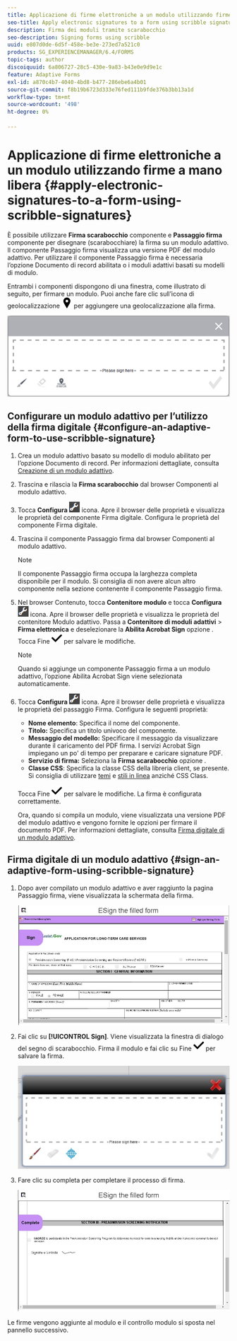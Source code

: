 ```yaml
---
title: Applicazione di firme elettroniche a un modulo utilizzando firme a mano libera
seo-title: Apply electronic signatures to a form using scribble signatures
description: Firma dei moduli tramite scarabocchio
seo-description: Signing forms using scribble
uuid: e807d0de-6d5f-458e-be3e-273ed7a521c0
products: SG_EXPERIENCEMANAGER/6.4/FORMS
topic-tags: author
discoiquuid: 6a806727-28c5-430e-9a83-b43e0e9d9e1c
feature: Adaptive Forms
exl-id: a870c4b7-4040-4bd8-b477-286ebe6a4b01
source-git-commit: f8b19b6723d333e76fed111b9fde376b3bb13a1d
workflow-type: tm+mt
source-wordcount: '498'
ht-degree: 0%

---
```


# Applicazione di firme elettroniche a un modulo utilizzando firme a mano libera {#apply-electronic-signatures-to-a-form-using-scribble-signatures}

È possibile utilizzare **Firma scarabocchio** componente e **Passaggio firma** componente per disegnare (scarabocchiare) la firma su un modulo adattivo. Il componente Passaggio firma visualizza una versione PDF del modulo adattivo. Per utilizzare il componente Passaggio firma è necessaria l’opzione Documento di record abilitata o i moduli adattivi basati su modelli di modulo.

Entrambi i componenti dispongono di una finestra, come illustrato di seguito, per firmare un modulo. Puoi anche fare clic sull’icona di geolocalizzazione ![aem_6_3_geolocalizzazione](assets/aem_6_3_geolocation.png) per aggiungere una geolocalizzazione alla firma.

![Finestra di dialogo dei segni di scorrimento](assets/scribble-signature.png)

## Configurare un modulo adattivo per l’utilizzo della firma digitale {#configure-an-adaptive-form-to-use-scribble-signature}

1. Crea un modulo adattivo basato su modello di modulo abilitato per l’opzione Documento di record. Per informazioni dettagliate, consulta [Creazione di un modulo adattivo](/help/forms/using/creating-adaptive-form.md).
1. Trascina e rilascia la **Firma scarabocchio** dal browser Componenti al modulo adattivo.
1. Tocca **Configura** ![configurare](assets/configure.png) icona. Apre il browser delle proprietà e visualizza le proprietà del componente Firma digitale. Configura le proprietà del componente Firma digitale.
1. Trascina il componente Passaggio firma dal browser Componenti al modulo adattivo.

   >[!NOTE]
   >
   >Il componente Passaggio firma occupa la larghezza completa disponibile per il modulo. Si consiglia di non avere alcun altro componente nella sezione contenente il componente Passaggio firma.

1. Nel browser Contenuto, tocca **Contenitore modulo** e tocca **Configura** ![configurare](assets/configure.png) icona. Apre il browser delle proprietà e visualizza le proprietà del contenitore Modulo adattivo. Passa a **Contenitore di moduli adattivi** > **Firma elettronica** e deselezionare la **Abilita Acrobat Sign** opzione . Tocca Fine ![aem_6_3_forms_save](assets/aem_6_3_forms_save.png) per salvare le modifiche.

   >[!NOTE]
   >
   >Quando si aggiunge un componente Passaggio firma a un modulo adattivo, l’opzione Abilita Acrobat Sign viene selezionata automaticamente.

1. Tocca **Configura** ![configurare](assets/configure.png) icona. Apre il browser delle proprietà e visualizza le proprietà del passaggio Firma. Configura le seguenti proprietà:

   * **Nome elemento**: Specifica il nome del componente.
   * **Titolo:** Specifica un titolo univoco del componente.
   * **Messaggio del modello:** Specificare il messaggio da visualizzare durante il caricamento del PDF firma. I servizi Acrobat Sign impiegano un po&#39; di tempo per preparare e caricare signature PDF.
   * **Servizio di firma:** Seleziona la **Firma scarabocchio** opzione .
   * **Classe CSS**: Specifica la classe CSS della libreria client, se presente. Si consiglia di utilizzare [temi](/help/forms/using/themes.md) e [stili in linea](/help/forms/using/inline-style-adaptive-forms.md) anziché CSS Class.

   Tocca Fine ![aem_6_3_forms_save](assets/aem_6_3_forms_save.png) per salvare le modifiche. La firma è configurata correttamente.

   Ora, quando si compila un modulo, viene visualizzata una versione PDF del modulo adattivo e vengono fornite le opzioni per firmare il documento PDF. Per informazioni dettagliate, consulta [Firma digitale di un modulo adattivo](/help/forms/using/signing-forms-using-scribble.md#p-sign-an-adaptive-form-using-scribble-signature-p).

## Firma digitale di un modulo adattivo {#sign-an-adaptive-form-using-scribble-signature}

1. Dopo aver compilato un modulo adattivo e aver raggiunto la pagina Passaggio firma, viene visualizzata la schermata della firma.

   ![Schermata della firma per la pagina EchoSign](assets/esignscribblesign.jpg)

1. Fai clic su **[!UICONTROL Sign]**. Viene visualizzata la finestra di dialogo del segno di scarabocchio. Firma il modulo e fai clic su Fine ![aem_6_3_forms_save](assets/aem_6_3_forms_save.png) per salvare la firma.

   ![Finestra di dialogo dei segni di scorrimento](assets/scribblewidget.jpg)

1. Fare clic su completa per completare il processo di firma.

   ![Completare il processo di firma](assets/scribblecomplete.jpg)

Le firme vengono aggiunte al modulo e il controllo modulo si sposta nel pannello successivo.
